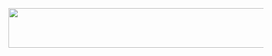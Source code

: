 <p align="left"><a href="https://heroku.com/deploy?template=https://github.com/coderparv/musix"> <img src="https://img.shields.io/badge/Deploy%20To%20Heroku-darkpink?style=for-the-badge&logo=heroku" width="520" height="78.45"/></a></p>
